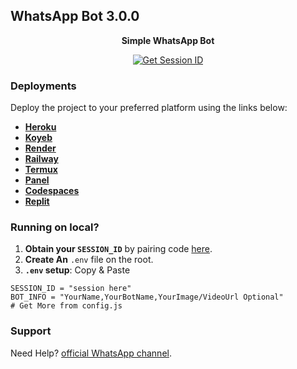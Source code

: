 ## WhatsApp Bot 3.0.0

<p align="center">
  <strong>Simple WhatsApp Bot</strong>
</p>

<p align="center">
  <a href="https://fx-session.vercel.app/">
    <img src="https://img.shields.io/badge/Get%20Session%20ID-000?style=for-the-badge&logo=server&logoColor=white" alt="Get Session ID"/>
  </a>
</p>

### Deployments

Deploy the project to your preferred platform using the links below:

-  **[Heroku](https://www.heroku.com/deploy?template=https://github.com/FXastro/fxop-md)**
-  **[Koyeb](https://app.koyeb.com/services/deploy?type=docker&image=docker.io/fxastro/fxop-md&name=fxop-md-demo&env[SESSION_ID]=Session~&env[BOT_INFO]=ᴀsᴛʀᴏ;ғxᴏᴘ-ᴍᴅ&env[SUDO]=2348039607375&env[ANTILINK]=true&env[PORT]=8000&service_type=worker)**
-  **[Render](https://render.com/deploy?repo=https://github.com/FXastro/fxop-md&env=SESSION_ID,BOT_INFO)**
-  **[Railway](https://railway.app/new/template?template=https://github.com/FXastro/fxop-md&envs=SESSION_ID,BOT_INFO)**
-  **[Termux](https://github.com/FXastro/fxop-md/blob/master/media/termux.md)**
-  **[Panel](https://github.com/FXastro/fxop-md/releases/)**
-  **[Codespaces](https://github.com/codespaces/new?skip_quickstart=true&machine=standardLinux32gb&repo=843557699&ref=master&devcontainer_path=.devcontainer%2Fdevcontainer.json&geo=EuropeWest)**
-  **[Replit](https://replit.com/~)**

### Running on local?

1. **Obtain your `SESSION_ID`** by pairing code [here](https://fx-session.vercel.app/).
2. **Create An** `.env` file on the root.
3. **`.env` setup**: Copy & Paste

```.env
SESSION_ID = "session here"
BOT_INFO = "YourName,YourBotName,YourImage/VideoUrl Optional"
# Get More from config.js
```

### Support

Need Help? [official WhatsApp channel](https://whatsapp.com/channel/0029VambPbJ2f3ERs37HvM2J).
